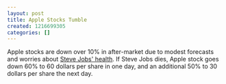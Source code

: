 ```yaml
---
layout: post
title: Apple Stocks Tumble
created: 1216699305
categories: []
---
```

Apple stocks are down over 10% in after-market due to modest forecasts and worries about <a href="http://uk.reuters.com/article/internetNews/idUKBNG4950320080722" rel="external">Steve Jobs' health</a>. If Steve Jobs dies, Apple stock goes down 60% to 60 dollars per share in one day, and an additional 50% to 30 dollars per share the next day.
